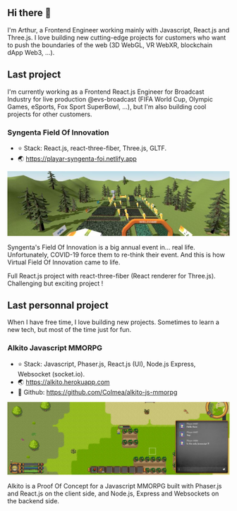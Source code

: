 ## Hi there 👋

I'm Arthur, a Frontend Engineer working mainly with Javascript, React.js and Three.js.
I love building new cutting-edge projects for customers who want to push the boundaries of the web (3D WebGL, VR WebXR, blockchain dApp Web3, ...).


## Last project

I'm currently working as a Frontend React.js Engineer for Broadcast Industry for live production @evs-broadcast  (FIFA World Cup, Olympic Games, eSports, Fox Sport SuperBowl, ...),
but I'm also building cool projects for other customers.


### Syngenta Field Of Innovation

* :star: Stack: React.js, react-three-fiber, Three.js, GLTF.
* :earth_asia: https://playar-syngenta-foi.netlify.app

![GitHub Logo](/projects/syngenta.jpg)

Syngenta's Field Of Innovation is a big annual event in... real life. Unfortunately, COVID-19 force them to re-think their event. And this is how Virtual Field Of Innovation came to life.

Full React.js project with react-three-fiber (React renderer for Three.js). Challenging but exciting project !

## Last personnal project

When I have free time, I love building new projects. Sometimes to learn a new tech, but most of the time just for fun.

### Alkito Javascript MMORPG

* :star: Stack: Javascript, Phaser.js, React.js (UI), Node.js Express, Websocket (socket.io).
* :earth_asia: https://alkito.herokuapp.com
* :floppy_disk: Github: https://github.com/Colmea/alkito-js-mmorpg

![GitHub Logo](/projects/alkito.jpg)

Alkito is a Proof Of Concept for a Javascript MMORPG built with Phaser.js and React.js on the client side, and Node.js, Express and Websockets on the backend side.